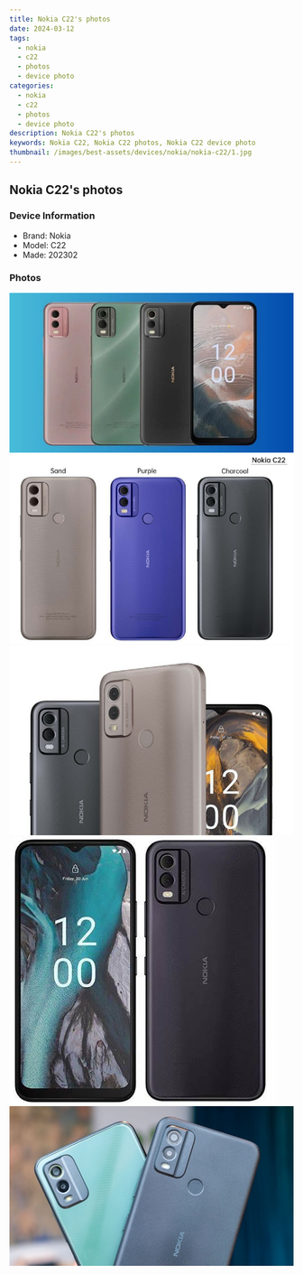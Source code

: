 ```yaml
---
title: Nokia C22's photos
date: 2024-03-12
tags: 
  - nokia
  - c22
  - photos
  - device photo
categories: 
  - nokia
  - c22
  - photos
  - device photo
description: Nokia C22's photos
keywords: Nokia C22, Nokia C22 photos, Nokia C22 device photo
thumbnail: /images/best-assets/devices/nokia/nokia-c22/1.jpg
---
```


## Nokia C22's photos

### Device Information

- Brand: Nokia
- Model: C22
- Made: 202302

### Photos

![/images/best-assets/devices/nokia/nokia-c22/1.jpg](/images/best-assets/devices/nokia/nokia-c22/1.jpg)
![/images/best-assets/devices/nokia/nokia-c22/2.jpg](/images/best-assets/devices/nokia/nokia-c22/2.jpg)
![/images/best-assets/devices/nokia/nokia-c22/3.jpg](/images/best-assets/devices/nokia/nokia-c22/3.jpg)
![/images/best-assets/devices/nokia/nokia-c22/4.jpg](/images/best-assets/devices/nokia/nokia-c22/4.jpg)
![/images/best-assets/devices/nokia/nokia-c22/5.jpg](/images/best-assets/devices/nokia/nokia-c22/5.jpg)
